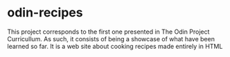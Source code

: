 # odin-recipes
This project corresponds to the first one presented in The Odin Project Curricullum. As such, it consists of being
a showcase of what have been learned so far. It is a web site about cooking recipes made entirely in HTML

